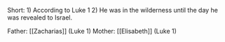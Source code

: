 Short:
	1) According to Luke 1
	2) He was in the wilderness until the day he was revealed to Israel.

Father: [[Zacharias]] (Luke 1)
Mother: [[Elisabeth]] (Luke 1)
